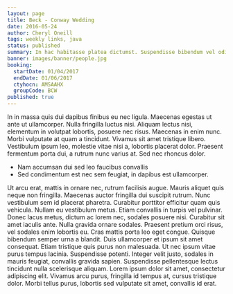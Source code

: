 ```yaml
---
layout: page
title: Beck - Conway Wedding
date: 2016-05-24
author: Cheryl Oneill
tags: weekly links, java
status: published
summary: In hac habitasse platea dictumst. Suspendisse bibendum vel odio sit.
banner: images/banner/people.jpg
booking:
  startDate: 01/04/2017
  endDate: 01/06/2017
  ctyhocn: AMSAAHX
  groupCode: BCW
published: true
---
```

In in massa quis dui dapibus finibus eu nec ligula. Maecenas egestas ut ante ut ullamcorper. Nulla fringilla luctus nisi. Aliquam lectus nisi, elementum in volutpat lobortis, posuere nec risus. Maecenas in enim nunc. Morbi vulputate at quam a tincidunt. Vivamus sit amet tristique libero. Vestibulum ipsum leo, molestie vitae nisi a, lobortis placerat dolor. Praesent fermentum porta dui, a rutrum nunc varius at. Sed nec rhoncus dolor.

* Nam accumsan dui sed leo faucibus convallis
* Sed condimentum est nec sem feugiat, in dapibus est ullamcorper.

Ut arcu erat, mattis in ornare nec, rutrum facilisis augue. Mauris aliquet quis neque non fringilla. Maecenas auctor fringilla dui suscipit rutrum. Nunc vestibulum sem id placerat pharetra. Curabitur porttitor efficitur quam quis vehicula. Nullam eu vestibulum metus. Etiam convallis in turpis vel pulvinar. Donec lacus metus, dictum ac lorem nec, sodales posuere nisi. Curabitur sit amet iaculis ante. Nulla gravida ornare sodales.
Praesent pretium orci risus, vel sodales enim lobortis eu. Cras mattis porta leo eget congue. Quisque bibendum semper urna a blandit. Duis ullamcorper et ipsum sit amet consequat. Etiam tristique quis purus non malesuada. Ut nec ipsum vitae purus tempus lacinia. Suspendisse potenti. Integer velit justo, sodales in mauris feugiat, convallis gravida sapien. Suspendisse pellentesque lectus tincidunt nulla scelerisque aliquam. Lorem ipsum dolor sit amet, consectetur adipiscing elit. Vivamus arcu purus, fringilla id tempus at, cursus tristique dolor. Morbi tellus purus, lobortis sed vulputate sit amet, convallis id erat.
